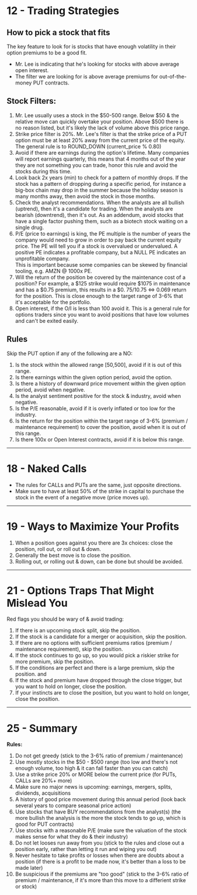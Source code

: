 # 12 - Trading Strategies

## How to pick a stock that fits

The key feature to look for is stocks that have enough volatility in their option premiums to be a good fit.
- Mr. Lee is indicating that he's looking for stocks with above average open interest.
- The filter we are looking for is above average premiums for out-of-the-money PUT contracts.

## Stock Filters:

1. Mr. Lee usually uses a stock in the $50-500 range. Below $50 & the relative move can quickly overtake your position. Above $500 there is no reason listed, but it's likely the lack of volume
   above this price range.
2. Strike price filter is 20%. Mr. Lee's filter is that the strike price of a PUT option must be at least 20% away from the current price of the equity. The general rule is to ROUND_DOWN
   (current_price % 0.80)
3. Avoid if there are earnings during the option's lifetime. Many companies will report earnings quarterly, this means that 4 months out of the year they are not something you can trade, honor
   this rule and avoid the stocks during this time.
4. Look back 2x years (min) to check for a pattern of monthly drops. If the stock has a pattern of dropping during a specific period, for instance a big-box chain may drop in the summer because the
   holiday season is many months away, then avoid the stock in those months.
5. Check the analyst recommendations. When the analysts are all bullish (uptrend), then it's a candidate for trading. When the analysts are bearish (downtrend), then it's out. As an addendum,
   avoid stocks that have a single factor pushing them, such as a biotech stock waiting on a single drug.
6. P/E (price to earnings) is king, the PE multiple is the number of years the company would need to grow in order to pay back the current equity price. The PE will tell you if a stock is
   overvalued or undervalued. A positive PE indicates a profitable company, but a NULL PE indicates an unprofitable company.  
   This is important because some companies can be skewed by financial tooling, e.g. AMZN @ 1000x PE.
7. Will the return of the position be covered by the maintenance cost of a position? For example, a $125 strike would require $1075 in maintenance and has a $0.75 premium, this results in a $0.
   75/10.75 <=> 0.069 return for the position. This is close enough to the target range of 3-6% that it's acceptable for the portfolio.
8. Open interest, if the O/I is less than 100 avoid it. This is a general rule for options traders since you want to avoid positions that have low volumes and can't be exited easily.

## Rules

Skip the PUT option if any of the following are a NO:
1. Is the stock within the allowed range [50,500], avoid if it is out of this range.
2. Is there earnings within the given option period, avoid the option.
3. Is there a history of downward price movement within the given option period, avoid when negative.
4. Is the analyst sentiment positive for the stock & industry, avoid when negative.
5. Is the P/E reasonable, avoid if it is overly inflated or too low for the industry.
6. Is the return for the position within the target range of 3-6% (premium / maintenance requirement) to cover the position, avoid when it is out of this range.
7. Is there 100x or Open Interest contracts, avoid if it is below this range.

---

# 18 - Naked Calls
- The rules for CALLs and PUTs are the same, just opposite directions.
- Make sure to have at least 50% of the strike in capital to purchase the stock in the event of a negative move (price moves up).

---

# 19 - Ways to Maximize Your Profits
1. When a position goes against you there are 3x choices: close the position, roll out, or roll out & down.
2. Generally the best move is to close the position.
3. Rolling out, or rolling out & down, can be done but should be avoided. 

---

# 21 - Options Traps That Might Mislead You

Red flags you should be wary of & avoid trading:
1. If there is an upcoming stock split, skip the position.
2. If the stock is a candidate for a merger or acquisition, skip the position.
3. If there are no options with sufficient premiums ratios (premium / maintenance requirement), skip the position.
4. If the stock continues to go up, so you would pick a riskier strike for more premium, skip the position.
5. If the conditions are perfect and there is a large premium, skip the position. and
6. If the stock and premium have dropped through the close trigger, but you want to hold on longer, close the position.
7. If your instincts are to close the position, but you want to hold on longer, close the position.

---

# 25 - Summary

**Rules:**
1. Do not get greedy (stick to the 3-6% ratio of premium / maintenance)
2. Use mostly stocks in the $50 - $500 range (too low and there's not enough volume, too high & it can fall faster than you can catch)
3. Use a strike price 20% or MORE below the current price (for PUTs, CALLs are 20%+ more)
4. Make sure no major news is upcoming: earnings, mergers, splits, dividends, acquisitions
5. A history of good price movement during this annual period (look back several years to compare seasonal price action)
6. Use stocks that have BUY recommendations from the analyst(s) (the more bullish the analysis is the more the stock tends to go up, which is good for PUT contracts)
7. Use stocks with a reasonable P/E (make sure the valuation of the stock makes sense for what they do & their industry)
8. Do not let looses run away from you (stick to the rules and close out a position early, rather than letting it run and wiping you out)
9. Never hesitate to take profits or losses when there are doubts about a position (if there is a profit to be made now, it's better than a loss to be made later)
10. Be suspicious if the premiums are "too good" (stick to the 3-6% ratio of premium / maintenance, if it's more than this move to a differient strike or stock)
